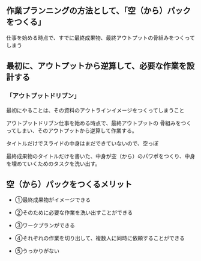 ## 作業プランニングの方法として、「空（から）パックをつくる」
仕事を始める時点で、すでに最終成果物、最終アウトプットの骨組みをつくってしまう

## 最初に、アウトプットから逆算して、必要な作業を設計する

### 「アウトプットドリブン」
最初にやることは、その資料のアウトラインイメージをつくってしまうこと

アウトプットドリブン仕事を始める時点で、最終アウトプットの
骨組みをつくってしまい、そのアウトプットから逆算して作業する。

タイトルだけでスライドの中身はまだできていないので、空っぽ

最終成果物のタイトルだけを書いた、中身が空（から）のパワポをつくり、中身を埋めていくためのタスクを洗い出す。

## 空（から）パックをつくるメリット
* ①最終成果物がイメージできる

* ②そのために必要な作業を洗い出すことができる
* ③ワークプランができる
* ④それぞれの作業を切り出して、複数人に同時に依頼することができる
* ⑤うっかりがない

